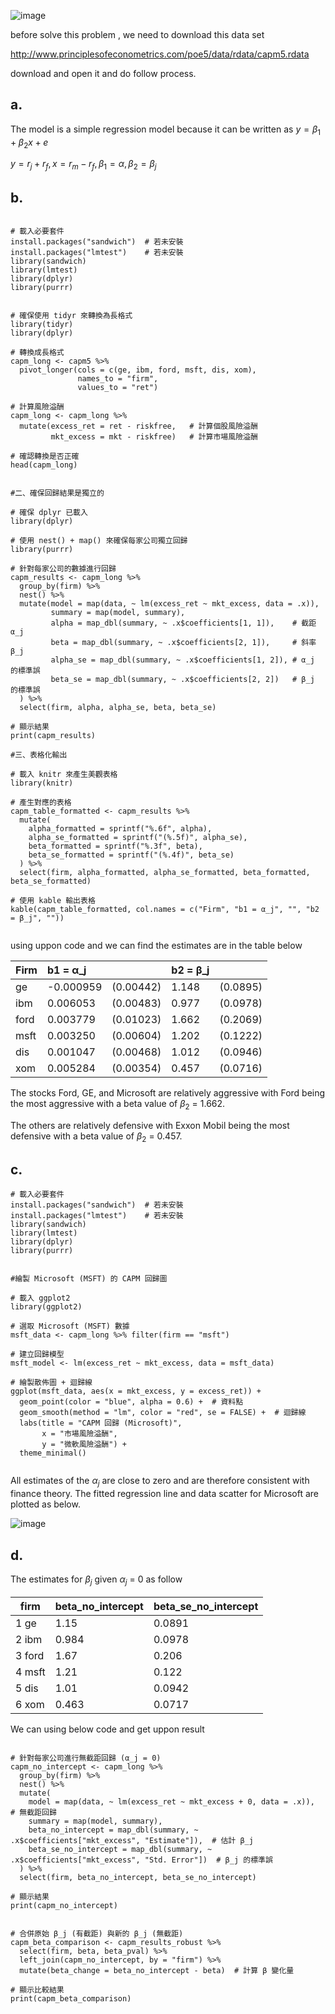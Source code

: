 ![image](https://github.com/user-attachments/assets/1d1b2f64-c5b4-47de-a058-2ec85e0d22c7)

before solve this problem , we need to download this data set

http://www.principlesofeconometrics.com/poe5/data/rdata/capm5.rdata

download and open it and do follow process.

a.
---

The model is a simple regression model because it can be written as $y = \beta_1 + \beta_2 x +e$

$y = r_j + r_f , x = r_m - r_f , \beta_1 = \alpha ,\beta_2 = \beta_j$

b.
---

```

# 載入必要套件
install.packages("sandwich")  # 若未安裝
install.packages("lmtest")    # 若未安裝
library(sandwich)
library(lmtest)
library(dplyr)
library(purrr)


# 確保使用 tidyr 來轉換為長格式
library(tidyr)
library(dplyr)

# 轉換成長格式
capm_long <- capm5 %>%
  pivot_longer(cols = c(ge, ibm, ford, msft, dis, xom), 
               names_to = "firm", 
               values_to = "ret")

# 計算風險溢酬
capm_long <- capm_long %>%
  mutate(excess_ret = ret - riskfree,   # 計算個股風險溢酬
         mkt_excess = mkt - riskfree)   # 計算市場風險溢酬

# 確認轉換是否正確
head(capm_long)


#二、確保回歸結果是獨立的

# 確保 dplyr 已載入
library(dplyr)

# 使用 nest() + map() 來確保每家公司獨立回歸
library(purrr)

# 針對每家公司的數據進行回歸
capm_results <- capm_long %>%
  group_by(firm) %>%
  nest() %>%
  mutate(model = map(data, ~ lm(excess_ret ~ mkt_excess, data = .x)),
         summary = map(model, summary),
         alpha = map_dbl(summary, ~ .x$coefficients[1, 1]),    # 截距 α_j
         beta = map_dbl(summary, ~ .x$coefficients[2, 1]),     # 斜率 β_j
         alpha_se = map_dbl(summary, ~ .x$coefficients[1, 2]), # α_j 的標準誤
         beta_se = map_dbl(summary, ~ .x$coefficients[2, 2])   # β_j 的標準誤
  ) %>%
  select(firm, alpha, alpha_se, beta, beta_se)

# 顯示結果
print(capm_results)

#三、表格化輸出

# 載入 knitr 來產生美觀表格
library(knitr)

# 產生對應的表格
capm_table_formatted <- capm_results %>%
  mutate(
    alpha_formatted = sprintf("%.6f", alpha),
    alpha_se_formatted = sprintf("(%.5f)", alpha_se),
    beta_formatted = sprintf("%.3f", beta),
    beta_se_formatted = sprintf("(%.4f)", beta_se)
  ) %>%
  select(firm, alpha_formatted, alpha_se_formatted, beta_formatted, beta_se_formatted)

# 使用 kable 輸出表格
kable(capm_table_formatted, col.names = c("Firm", "b1 = α_j", "", "b2 = β_j", ""))


```

using uppon code and we can find the estimates are in the table below 

|Firm |b1 = α_j  |          |b2 = β_j |         |
|:----|:---------|:---------|:--------|:--------|
|ge   |-0.000959 |(0.00442) |1.148    |(0.0895) |
|ibm  |0.006053  |(0.00483) |0.977    |(0.0978) |
|ford |0.003779  |(0.01023) |1.662    |(0.2069) |
|msft |0.003250  |(0.00604) |1.202    |(0.1222) |
|dis  |0.001047  |(0.00468) |1.012    |(0.0946) |
|xom  |0.005284  |(0.00354) |0.457    |(0.0716) |

The stocks Ford, GE, and Microsoft are relatively aggressive with Ford being the most aggressive with a beta value of $\beta_2$ = 1.662. 

The others are relatively defensive with Exxon Mobil being the most defensive with a beta value of $\beta_2$ = 0.457.




c.
---

```
# 載入必要套件
install.packages("sandwich")  # 若未安裝
install.packages("lmtest")    # 若未安裝
library(sandwich)
library(lmtest)
library(dplyr)
library(purrr)


#繪製 Microsoft (MSFT) 的 CAPM 回歸圖

# 載入 ggplot2
library(ggplot2)

# 選取 Microsoft (MSFT) 數據
msft_data <- capm_long %>% filter(firm == "msft")

# 建立回歸模型
msft_model <- lm(excess_ret ~ mkt_excess, data = msft_data)

# 繪製散佈圖 + 迴歸線
ggplot(msft_data, aes(x = mkt_excess, y = excess_ret)) +
  geom_point(color = "blue", alpha = 0.6) +  # 資料點
  geom_smooth(method = "lm", color = "red", se = FALSE) +  # 迴歸線
  labs(title = "CAPM 回歸 (Microsoft)", 
       x = "市場風險溢酬", 
       y = "微軟風險溢酬") +
  theme_minimal()


```

All estimates of the $\alpha_j$ are close to zero and are therefore consistent with finance theory. 
The fitted regression line and data scatter for Microsoft are plotted as below. 

![image](https://github.com/user-attachments/assets/19f2c9d9-a337-4361-9b0b-fa0cce4ded03)



d.
---

The estimates for $\beta_j$ given $\alpha_j$ = 0 as follow
  
|  firm |beta_no_intercept   | beta_se_no_intercept |
|-------|--------------------|-------------------|
|1 ge   |              1.15  |            0.0891 |
|2 ibm  |             0.984  |             0.0978|
|3 ford |             1.67   |             0.206 |
|4 msft |             1.21   |             0.122 |
|5 dis  |             1.01   |             0.0942|
|6 xom  |             0.463  |             0.0717|

We can using below code and get uppon result

```

# 針對每家公司進行無截距回歸 (α_j = 0)
capm_no_intercept <- capm_long %>%
  group_by(firm) %>%
  nest() %>%
  mutate(
    model = map(data, ~ lm(excess_ret ~ mkt_excess + 0, data = .x)),  # 無截距回歸
    summary = map(model, summary),
    beta_no_intercept = map_dbl(summary, ~ .x$coefficients["mkt_excess", "Estimate"]),  # 估計 β_j
    beta_se_no_intercept = map_dbl(summary, ~ .x$coefficients["mkt_excess", "Std. Error"])  # β_j 的標準誤
  ) %>%
  select(firm, beta_no_intercept, beta_se_no_intercept)

# 顯示結果
print(capm_no_intercept)


# 合併原始 β_j (有截距) 與新的 β_j (無截距)
capm_beta_comparison <- capm_results_robust %>%
  select(firm, beta, beta_pval) %>%
  left_join(capm_no_intercept, by = "firm") %>%
  mutate(beta_change = beta_no_intercept - beta)  # 計算 β 變化量

# 顯示比較結果
print(capm_beta_comparison)
```

